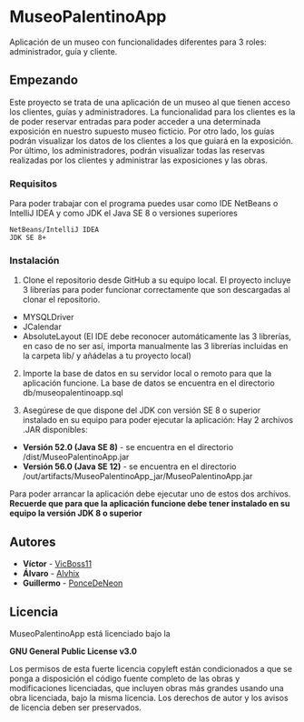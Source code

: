 # MuseoPalentinoApp

Aplicación de un museo con funcionalidades diferentes para 3 roles: administrador, guía y cliente.

## Empezando
Este proyecto se trata de una aplicación de un museo al que tienen acceso los clientes, guías y administradores. La funcionalidad para los clientes es la de poder reservar entradas para poder acceder a una determinada exposición en nuestro supuesto museo ficticio. Por otro lado, los guías podrán visualizar los datos de los clientes a los que guiará en la exposición. Por último, los administradores, podrán visualizar todas las reservas realizadas por los clientes y administrar las exposiciones y las obras.

### Requisitos

Para poder trabajar con el programa puedes usar como IDE NetBeans o IntelliJ IDEA y como JDK el Java SE 8 o versiones superiores
```
NetBeans/IntelliJ IDEA
JDK SE 8+
```

### Instalación

1. Clone el repositorio desde GitHub a su equipo local.
El proyecto incluye 3 librerías para poder funcionar correctamente que son descargadas al clonar el repositorio.
* MYSQLDriver
* JCalendar
* AbsoluteLayout
(El IDE debe reconocer automáticamente las 3 librerías, en caso de no ser así, importa manualmente las 3 librerías incluidas en la carpeta lib/ y añádelas a tu proyecto local)

2. Importe la base de datos en su servidor local o remoto para que la aplicación funcione. La base de datos se encuentra en el directorio db/museopalentinoapp.sql

3. Asegúrese de que dispone del JDK con versión SE 8 o superior instalado en su equipo para poder ejecutar la aplicación:
Hay 2 archivos .JAR disponibles:
* **Versión 52.0 (Java SE 8)** - se encuentra en el directorio /dist/MuseoPalentinoApp.jar
* **Versión 56.0 (Java SE 12)** - se encuentra en el directorio /out/artifacts/MuseoPalentinoApp_jar/MuseoPalentinoApp.jar

Para poder arrancar la aplicación debe ejecutar uno de estos dos archivos. **Recuerde que para que la aplicación funcione debe tener instalado en su equipo la versión JDK 8 o superior**

## Autores

* **Víctor** - [VicBoss11](https://github.com/VicBoss11)
* **Álvaro** - [Alvhix](https://github.com/Alvhix)
* **Guillermo** - [PonceDeNeon](https://github.com/PonceDeNeon)

## Licencia

MuseoPalentinoApp está licenciado bajo la

**GNU General Public License v3.0**

Los permisos de esta fuerte licencia copyleft están condicionados a que se ponga a disposición el código fuente completo de las obras y modificaciones licenciadas, que incluyen obras más grandes usando una obra licenciada, bajo la misma licencia. Los derechos de autor y los avisos de licencia deben ser preservados.
